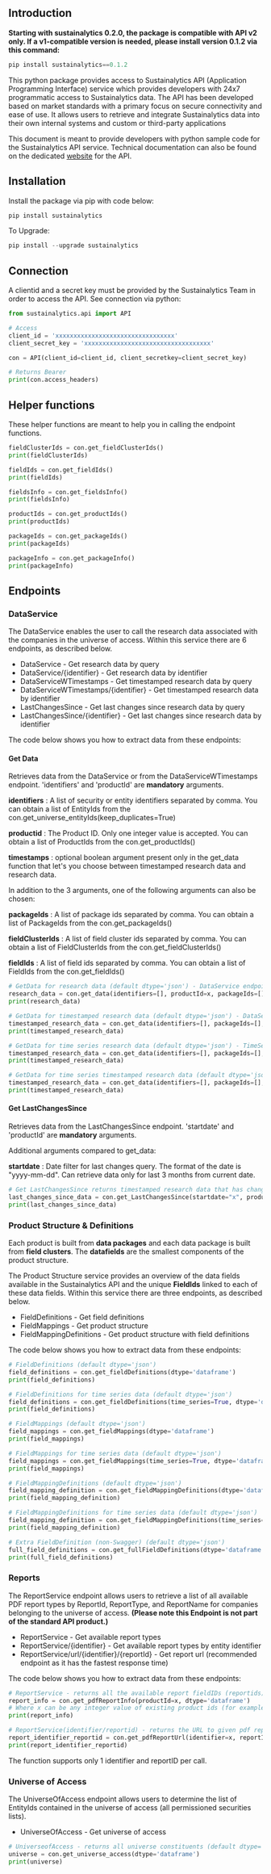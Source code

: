 ## Introduction

**Starting with sustainalytics 0.2.0, the package is compatible with API v2 only. If a v1-compatible version is needed, please install version 0.1.2 via this command:**

```python
pip install sustainalytics==0.1.2
```


This python package provides access to Sustainalytics API (Application Programming Interface) service which provides developers with 24x7 programmatic access to Sustainalytics data. The API has been developed based on market standards with a primary focus on secure connectivity and ease of use. It allows users to retrieve and integrate Sustainalytics data into their own internal systems and custom or third-party applications

This document is meant to provide developers with python sample code for the Sustainalytics API service.
Technical documentation can also be found on the dedicated [website](https://api.sustainalytics.com/swagger/ui/index/index.html) for the API.


## Installation
<p>Install the package via pip with code below:


```python
pip install sustainalytics
```

To Upgrade:


```python
pip install --upgrade sustainalytics
```

## Connection
A clientid and a secret key must be provided by the Sustainalytics Team in order to access the API.
See connection via python:


```python
from sustainalytics.api import API

# Access
client_id = 'xxxxxxxxxxxxxxxxxxxxxxxxxxxxxxxxx'
client_secret_key = 'xxxxxxxxxxxxxxxxxxxxxxxxxxxxxxxxxxx'

con = API(client_id=client_id, client_secretkey=client_secret_key)

# Returns Bearer
print(con.access_headers)
```

## Helper functions
These helper functions are meant to help you in calling the endpoint functions.

```python
fieldClusterIds = con.get_fieldClusterIds()
print(fieldClusterIds)

fieldIds = con.get_fieldIds()
print(fieldIds)

fieldsInfo = con.get_fieldsInfo()
print(fieldsInfo)

productIds = con.get_productIds()
print(productIds)

packageIds = con.get_packageIds()
print(packageIds)

packageInfo = con.get_packageInfo()
print(packageInfo)
```

## Endpoints

### DataService

The DataService enables the user to call the research data associated with the companies in the universe of access. Within this service there are 6 endpoints, as described below.

<ul>
    <li>DataService - Get research data by query</li>
    <li>DataService/{identifier} - Get research data by identifier </li>
    <li>DataServiceWTimestamps - Get timestamped research data by query </li>
    <li>DataServiceWTimestamps/{identifier} - Get timestamped research data by identifier </li>
    <li>LastChangesSince - Get last changes since research data by query </li>
    <li>LastChangesSince/{identifier} - Get last changes since research data by identifier </li>
</ul>

The code below shows you how to extract data from these endpoints:

#### Get Data 

Retrieves data from the DataService or from the DataServiceWTimestamps endpoint. 'identifiers' and 'productId' are **mandatory** arguments.

__identifiers__ : A list of security or entity identifiers separated by comma. You can obtain a list of EntityIds from the con.get_universe_entityIds(keep_duplicates=True)

__productid__ : The Product ID. Only one integer value is accepted. You can obtain a list of ProductIds from the con.get_productIds()

__timestamps__ : optional boolean argument present only in the get_data function that let's you choose between timestamped research data and research data. 

In addition to the 3 arguments, one of the following arguments can also be chosen:

__packageIds__ : A list of package ids separated by comma. You can obtain a list of PackageIds from the con.get_packageIds()

__fieldClusterIds__ : A list of field cluster ids separated by comma. You can obtain a list of FieldClusterIds from the con.get_fieldClusterIds()

__fieldIds__ : A list of field ids separated by comma. You can obtain a list of FieldIds from the con.get_fieldIds()

```python
# GetData for research data (default dtype='json') - DataService endpoint.
research_data = con.get_data(identifiers=[], productId=x, packageIds=[], fieldClusterIds=[], fieldIds=[], dtype='dataframe', timestamps=False)
print(research_data)

# GetData for timestamped research data (default dtype='json') - DataServiceWTimestamps endpoint.
timestamped_research_data = con.get_data(identifiers=[], packageIds=[], productId=x, fieldClusterIds=[], fieldIds=[], dtype='dataframe', timestamps=True)
print(timestamped_research_data)
```

```python
# GetData for time series research data (default dtype='json') - TimeSeriesData endpoint.
timestamped_research_data = con.get_data(identifiers=[], packageIds=[], productId=x, fieldClusterIds=[], fieldIds=[], dtype='dataframe', time_series=True)
print(timestamped_research_data)

# GetData for time series timestamped research data (default dtype='json') - TimeSeriesDataWTimestamps endpoint.
timestamped_research_data = con.get_data(identifiers=[], packageIds=[], productId=x, fieldClusterIds=[], fieldIds=[], dtype='dataframe', time_series=True, timestamps=True)
print(timestamped_research_data)
```

#### Get LastChangesSince
Retrieves data from the LastChangesSince endpoint. 'startdate' and 'productId' are **mandatory** arguments.

Additional arguments compared to get_data:

__startdate__ : Date filter for last changes query. The format of the date is "yyyy-mm-dd". Can retrieve data only for last 3 months from current date.

```python
# Get LastChangesSince returns timestamped research data that has changed since a specific date (default dtype='json') - LastChangeSince endpoint
last_changes_since_data = con.get_LastChangesSince(startdate="x", productId=x, identifiers=[], packageIds=[], fieldClusterIds=[], fieldIds=[], dtype='dataframe')
print(last_changes_since_data)
```

### Product Structure & Definitions

Each product is built from __data packages__ and each data package is built from __field clusters__. The __datafields__ are the smallest components of the product structure. 

The Product Structure service provides an overview  of the data fields available in the  Sustainalytics API and the unique __FieldIds__ linked to each of these data fields. Within this service there are three endpoints, as described below.

<ul>
  <li>FieldDefinitions - Get field definitions</li>
  <li>FieldMappings - Get product structure </li>
  <li>FieldMappingDefinitions - Get product structure with field definitions </li>
</ul>

The code below shows you how to extract data from these endpoints:

```python
# FieldDefinitions (default dtype='json')
field_definitions = con.get_fieldDefinitions(dtype='dataframe')
print(field_definitions)

# FieldDefinitions for time series data (default dtype='json')
field_definitions = con.get_fieldDefinitions(time_series=True, dtype='dataframe')
print(field_definitions)

# FieldMappings (default dtype='json')
field_mappings = con.get_fieldMappings(dtype='dataframe') 
print(field_mappings)

# FieldMappings for time series data (default dtype='json')
field_mappings = con.get_fieldMappings(time_series=True, dtype='dataframe') 
print(field_mappings)

# FieldMappingDefinitions (default dtype='json')
field_mapping_definition = con.get_fieldMappingDefinitions(dtype='dataframe')
print(field_mapping_definition)

# FieldMappingDefinitions for time series data (default dtype='json')
field_mapping_definition = con.get_fieldMappingDefinitions(time_series=True, dtype='dataframe')
print(field_mapping_definition)

# Extra FieldDefinition (non-Swagger) (default dtype='json')
full_field_definitions = con.get_fullFieldDefinitions(dtype='dataframe')
print(full_field_definitions)
```

### Reports

The ReportService endpoint allows users to retrieve a list of all available PDF report types by ReportId, ReportType, and ReportName for companies belonging to the universe of access. 
__(Please note this Endpoint is not part of the standard API product.)__

<ul>
  <li>ReportService - Get available report types</li>
  <li>ReportService/{identifier} - Get available report types by entity identifier</li>
  <li>ReportService/url/{identifier}/{reportId} - Get report url (recommended endpoint as it has the fastest response time) </li>
</ul>

The code below shows you how to extract data from these endpoints:

```python
# ReportService - returns all the available report fieldIDs (reportids) (default dtype='json')
report_info = con.get_pdfReportInfo(productId=x, dtype='dataframe') 
# Where x can be any integer value of existing product ids (for example, 10 for Corporate Data)
print(report_info)

# ReportService(identifier/reportid) - returns the URL to given pdf report for specified companies (if available) (default dtype='json')
report_identifier_reportid = con.get_pdfReportUrl(identifier=x, reportId=y)
print(report_identifier_reportid)
```

The function supports only 1 identifier and reportID per call.

###  Universe of Access

The UniverseOfAccess endpoint allows users to determine the list of EntityIds contained in the universe of access (all permissioned securities lists).

<ul>
  <li>UniverseOfAccess - Get universe of access</li>
</ul>

```python
# UniverseofAccess - returns all universe constituents (default dtype='json')
universe = con.get_universe_access(dtype='dataframe')
print(universe)
```
